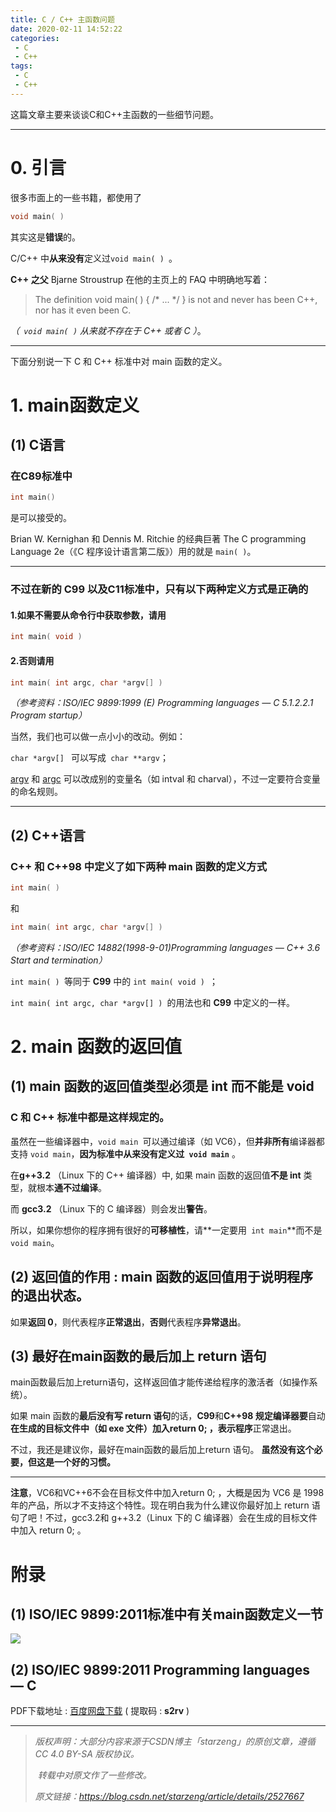 ```yaml
---
title: C / C++ 主函数问题
date: 2020-02-11 14:52:22
categories:
 - C
 - C++
tags: 
 - C
 - C++
---
```






这篇文章主要来谈谈C和C++主函数的一些细节问题。



------

# 0. 引言

很多市面上的一些书籍，都使用了

```c
void main( )
```

其实这是**错误**的。



C/C++ 中**从来没有**定义过`void main( ) `。



**C++ 之父** Bjarne Stroustrup 在他的主页上的 FAQ 中明确地写着：

> The definition void main( ) { /* ... */ } is not and never has been C++, nor has it even been C.

*（` void main( )` 从来就不存在于 C++ 或者 C ）*。



------



下面分别说一下 C 和 C++ 标准中对 main 函数的定义。  



# 1. main函数定义

## (1) C语言

### 在**C89**标准中

```c
int main()
```

是可以接受的。

Brian W. Kernighan 和 Dennis M. Ritchie 的经典巨著 The C programming Language 2e（《C 程序设计语言第二版》）用的就是 `main( )`。

------

### 不过在新的 C99 以及C11标准中，只有以下两种定义方式是正确的

#### 1.如果**不需要**从命令行中获取参数，请用

```c
int main( void )  
```

#### 2.**否则**请用

```c
int main( int argc, char *argv[] ) 
```

*（参考资料：ISO/IEC 9899:1999 (E) Programming languages — C 5.1.2.2.1 Program startup）*

  

当然，我们也可以做一点小小的改动。例如：

`char *argv[] ` 可以写成` char **argv`；

<u>argv</u> 和 <u>argc</u> 可以改成别的变量名（如 intval 和 charval），不过一定要符合变量的命名规则。  



------



## (2) C++语言

### C++ 和 C++98 中定义了如下两种 main 函数的定义方式

```cpp
int main( )
```

和

```cpp
int main( int argc, char *argv[] )
```

*（参考资料：ISO/IEC 14882(1998-9-01)Programming languages — C++ 3.6 Start and termination）*  



`int main( ) `等同于 **C99** 中的 `int main( void ) `；

`int main( int argc, char *argv[] ) `的用法也和 **C99** 中定义的一样。





# 2. main 函数的返回值

## (1) main 函数的返回值类型必须是 int 而不能是 void

### C 和 C++ 标准中都是这样规定的。

虽然在一些编译器中，`void main `可以通过编译（如 VC6），但**并非所有**编译器都支持 `void main`，**因为标准中从来没有定义过` void main`** 。



在**g++3.2** （Linux 下的 C++ 编译器）中, 如果 main 函数的返回值**不是 int** 类型，就根本**通不过编译**。

而 **gcc3.2** （Linux 下的 C 编译器）则会发出**警告**。



所以，如果你想你的程序拥有很好的**可移植性**，请**一定要用` int main`**而不是`void main`。  





## (2) 返回值的作用 : main 函数的返回值用于说明程序的退出状态。

 如果**返回 0**，则代表程序**正常退出**，**否则**代表程序**异常退出**。





## (3) 最好在main函数的最后加上 return 语句

main函数最后加上return语句，这样返回值才能传递给程序的激活者（如操作系统）。 

 如果 main 函数的**最后没有写 return 语句**的话，**C99**和**C++98 规定编译器要**自动**在生成的目标文件中（如 exe 文件）**加入return 0**; ，表示程序**正常退出。

不过，我还是建议你，最好在main函数的最后加上return 语句。 **虽然没有这个必要，但这是一个好的习惯。**

------

**注意**，VC6和VC++6不会在目标文件中加入return 0; ，大概是因为 VC6 是 1998 年的产品，所以才不支持这个特性。现在明白我为什么建议你最好加上 return 语句了吧！不过，gcc3.2和 g++3.2（Linux 下的 C 编译器）会在生成的目标文件中加入 return 0; 。 



#   附录

## (1)  ISO/IEC 9899:2011标准中有关main函数定义一节

![](https://s2.ax1x.com/2020/02/11/1T9TW6.jpg)

## (2) ISO/IEC 9899:2011 Programming languages — C 

PDF下载地址 : [百度网盘下载](https://pan.baidu.com/s/1jAfRgcf-tLYTSITygvuRZA) ( 提取码 : **s2rv** )

------

  

> *版权声明：大部分内容来源于CSDN博主「starzeng」的原创文章，遵循 CC 4.0 BY-SA 版权协议。*
>
> ​				*转载中对原文作了一些修改。*
>
>   *原文链接：https://blog.csdn.net/starzeng/article/details/2527667*